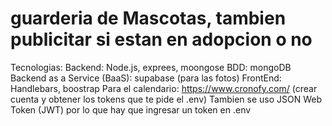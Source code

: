 # guarderia de Mascotas, tambien publicitar si estan en adopcion o no
Tecnologias: 
        Backend: Node.js, exprees, moongose
        BDD: mongoDB
        Backend as a Service (BaaS): supabase (para las fotos)
        FrontEnd: Handlebars, boostrap
        Para el calendario: https://www.cronofy.com/ (crear cuenta y obtener los tokens que te pide el .env)
        Tambien se uso JSON Web Token (JWT) por lo que hay que ingresar un token en .env
        
